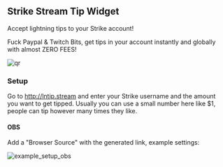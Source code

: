 ## Strike Stream Tip Widget

Accept lightning tips to your Strike account!

Fuck Paypal & Twitch Bits, get tips in your account instantly and globally with almost ZERO FEES!

![qr](https://void.cat/d/9AHnb9FK9BYuG4udinBiEw)

### Setup

Go to http://lntip.stream and enter your Strike username and the amount you want to get tipped. 
Usually you can use a small number here like $1, people can tip however many times they like.

#### OBS
Add a "Browser Source" with the generated link, example settings:

![example_setup_obs](https://void.cat/d/WRKKseCvC5z7kQACWsuEdP)